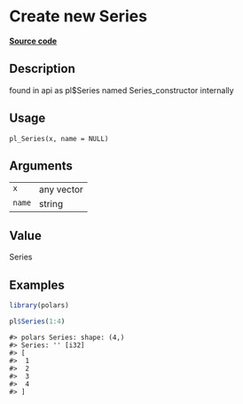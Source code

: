 

# Create new Series

[**Source code**](https://github.com/pola-rs/r-polars/tree/main/R/series__series.R#L250)

## Description

found in api as pl$Series named Series_constructor internally

## Usage

<pre><code class='language-R'>pl_Series(x, name = NULL)
</code></pre>

## Arguments

<table>
<tr>
<td style="white-space: nowrap; font-family: monospace; vertical-align: top">
<code id="pl_Series_:_x">x</code>
</td>
<td>
any vector
</td>
</tr>
<tr>
<td style="white-space: nowrap; font-family: monospace; vertical-align: top">
<code id="pl_Series_:_name">name</code>
</td>
<td>
string
</td>
</tr>
</table>

## Value

Series

## Examples

``` r
library(polars)

pl$Series(1:4)
```

    #> polars Series: shape: (4,)
    #> Series: '' [i32]
    #> [
    #>  1
    #>  2
    #>  3
    #>  4
    #> ]

